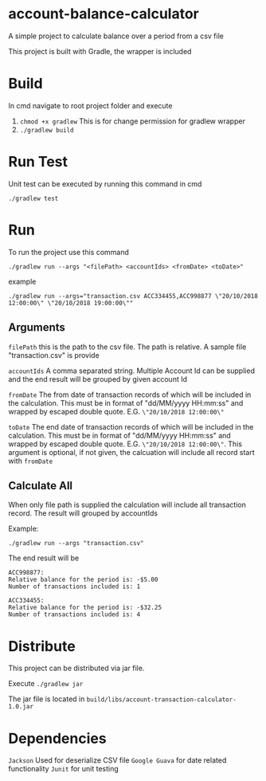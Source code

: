 # account-balance-calculator
A simple project to calculate balance over a period from a csv file

This project is built with Gradle, the wrapper is included

# Build

In cmd navigate to root project folder and execute
 
 1. `chmod +x gradlew` This is for change permission for gradlew wrapper
 2. `./gradlew build`
 
# Run Test  

Unit test can be executed by running this command in cmd

`./gradlew test`

# Run 

To run the project use this command

`./gradlew run --args "<filePath> <accountIds> <fromDate> <toDate>" `

example 

`./gradlew run --args="transaction.csv ACC334455,ACC998877 \"20/10/2018 12:00:00\" \"20/10/2018 19:00:00\""`

## Arguments 

`filePath` this is the path to the csv file. The path is relative. A sample file "transaction.csv" is provide

`accountIds` A comma separated string. Multiple Account Id can be supplied and the end result will be grouped by given account Id

`fromDate` The from date of transaction records of which will be included in the calculation. This must be in format of "dd/MM/yyyy HH:mm:ss" and wrapped by escaped double quote. E.G. `\"20/10/2018 12:00:00\"`  

`toDate` The end date of transaction records of which will be included in the calculation. This must be in format of "dd/MM/yyyy HH:mm:ss" and wrapped by escaped double quote. E.G. `\"20/10/2018 12:00:00\"`. This argument is optional, if not given, the calcuation will include all record start with `fromDate`  

## Calculate All

When only file path is supplied the calculation will include all transaction record. The result will grouped by accountIds

Example:

`./gradlew run --args "transaction.csv"`

The end result will be

```
ACC998877:
Relative balance for the period is: -$5.00
Number of transactions included is: 1

ACC334455:
Relative balance for the period is: -$32.25
Number of transactions included is: 4
```

# Distribute 

This project can be distributed via jar file.  

Execute
`./gradlew jar`

The jar file is located in `build/libs/account-transaction-calculator-1.0.jar`


# Dependencies

`Jackson` Used for deserialize CSV file 
`Google Guava` for date related functionality
`Junit` for unit testing  